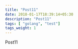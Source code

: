 ```yaml
---
title: "Post11"
date: 2018-01-17T18:39:14+05:30
description: "Post11"
tags: [ "golang", "test"]
tags_weight: 1
---
```

Post11
